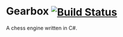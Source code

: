 # Gearbox <span style="vertical-align: middle;">[![Build Status](https://travis-ci.com/cosinekitty/astronomy.svg)](https://travis-ci.com/cosinekitty/gearbox)</span>
A chess engine written in C#.
